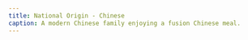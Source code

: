 ```yaml
---
title: National Origin - Chinese
caption: A modern Chinese family enjoying a fusion Chinese meal.
---
```

